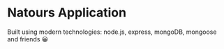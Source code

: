 # Natours Application

Built using modern technologies: node.js, express, mongoDB, mongoose and friends 😀